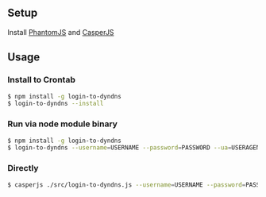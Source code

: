 ## Setup

Install [PhantomJS](http://phantomjs.org/download.html) and [CasperJS](http://casperjs.org/installation.html)

## Usage

### Install to Crontab

```bash
$ npm install -g login-to-dyndns
$ login-to-dyndns --install
```

### Run via node module binary

```bash
$ npm install -g login-to-dyndns
$ login-to-dyndns --username=USERNAME --password=PASSWORD --ua=USERAGENT
```

### Directly

```bash
$ casperjs ./src/login-to-dyndns.js --username=USERNAME --password=PASSWORD --ua=USERAGENT
```

